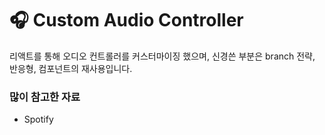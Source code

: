 # 🎧 Custom Audio Controller
리액트를 통해 오디오 컨트롤러를 커스터마이징 했으며, 신경쓴 부분은 branch 전략, 반응형, 컴포넌트의 재사용입니다. 

### 많이 참고한 자료
- Spotify
